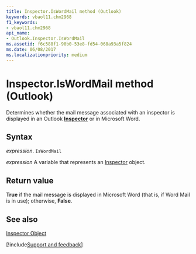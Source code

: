 ```yaml
---
title: Inspector.IsWordMail method (Outlook)
keywords: vbaol11.chm2968
f1_keywords:
- vbaol11.chm2968
api_name:
- Outlook.Inspector.IsWordMail
ms.assetid: f6c588f1-90b0-53e8-fd54-068a93a5f824
ms.date: 06/08/2017
ms.localizationpriority: medium
---
```



# Inspector.IsWordMail method (Outlook)

Determines whether the mail message associated with an inspector is displayed in an Outlook **[Inspector](Outlook.Inspector.md)** or in Microsoft Word.


## Syntax

_expression_. `IsWordMail`

_expression_ A variable that represents an [Inspector](Outlook.Inspector.md) object.


## Return value

 **True** if the mail message is displayed in Microsoft Word (that is, if Word Mail is in use); otherwise, **False**.


## See also


[Inspector Object](Outlook.Inspector.md)

[!include[Support and feedback](~/includes/feedback-boilerplate.md)]